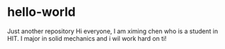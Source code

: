 # hello-world
Just another repository
Hi everyone, I am ximing chen who is a student in HIT. I major in solid mechanics and i wil work hard on ti! 
